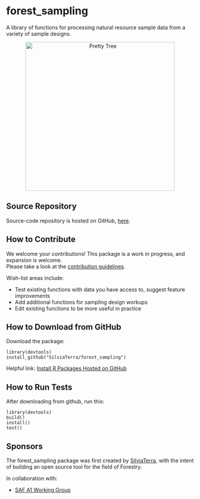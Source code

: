# forest_sampling
A library of functions for processing natural resource sample data from a variety of sample designs.

<p align="center">
  <img alt="Pretty Tree" src="https://user-images.githubusercontent.com/28522393/27563071-6a39faa8-5a84-11e7-929a-1c50927c5af3.png" width="400" />
</p>

## Source Repository
Source-code repository is hosted on GitHub, [here](https://github.com/SilviaTerra/forest_sampling).

## How to Contribute
We welcome your contributions! This package is a work in progress, and expansion is welcome.  
Please take a look at the [contribution guidelines](https://github.com/SilviaTerra/forest_sampling/wiki/Contribution-Guidelines).  
  
Wish-list areas include:  
* Test existing functions with data you have access to, suggest feature improvements
* Add additional functions for sampling design workups
* Edit existing functions to be more useful in practice

## How to Download from GitHub

Download the package:  
  
    library(devtools)  
    install_github("SilviaTerra/forest_sampling")  

Helpful link: [Install R Packages Hosted on GitHub](https://cran.r-project.org/web/packages/githubinstall/vignettes/githubinstall.html)

## How to Run Tests

After downloading from github, run this:

    library(devtools)
    build()
    install()
    test()

## Sponsors
The forest_sampling package was first created by [SilviaTerra](https://silviaterra.com/bark/index.html), with the intent of building an open source tool for the field of Forestry.  
  
In collaboration with:  
* [SAF A1 Working Group](https://www.eforester.org/Main/Community/Join_a_Working_Group/Main/About/Working_Groups.aspx?hkey=415c5b8e-28b9-4376-b23f-ad89a158adc8)
